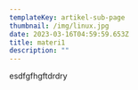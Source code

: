 ```yaml
---
templateKey: artikel-sub-page
thumbnail: /img/linux.jpg
date: 2023-03-16T04:59:59.653Z
title: materi1
description: ""
---
```

esdfgfhgftdrdry 







